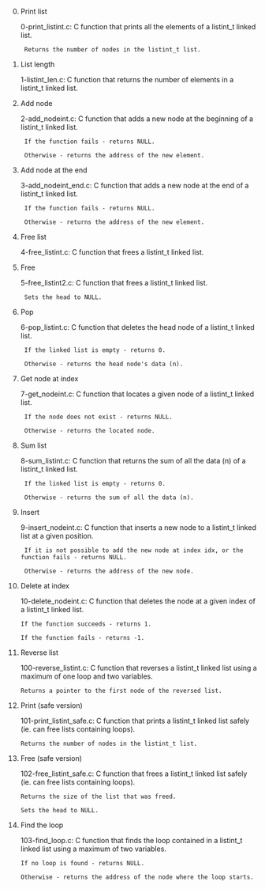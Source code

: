 0. Print list

    0-print_listint.c: C function that prints all the elements of a listint_t linked list.

        Returns the number of nodes in the listint_t list.



1. List length

    1-listint_len.c: C function that returns the number of elements in a listint_t linked list.



2. Add node

    2-add_nodeint.c: C function that adds a new node at the beginning of a listint_t linked list.

        If the function fails - returns NULL.

        Otherwise - returns the address of the new element.



3. Add node at the end

    3-add_nodeint_end.c: C function that adds a new node at the end of a listint_t linked list.

        If the function fails - returns NULL.

        Otherwise - returns the address of the new element.



4. Free list

    4-free_listint.c: C function that frees a listint_t linked list.



5. Free

    5-free_listint2.c: C function that frees a listint_t linked list.

        Sets the head to NULL.



6. Pop

    6-pop_listint.c: C function that deletes the head node of a listint_t linked list.

        If the linked list is empty - returns 0.

        Otherwise - returns the head node's data (n).



7. Get node at index

    7-get_nodeint.c: C function that locates a given node of a listint_t linked list.

        If the node does not exist - returns NULL.

        Otherwise - returns the located node.



8. Sum list

    8-sum_listint.c: C function that returns the sum of all the data (n) of a listint_t linked list.

        If the linked list is empty - returns 0.

        Otherwise - returns the sum of all the data (n).



9. Insert

    9-insert_nodeint.c: C function that inserts a new node to a listint_t linked list at a given position.

        If it is not possible to add the new node at index idx, or the function fails - returns NULL.

        Otherwise - returns the address of the new node.



10. Delete at index

    10-delete_nodeint.c: C function that deletes the node at a given index of a listint_t linked list.

        If the function succeeds - returns 1.

        If the function fails - returns -1.



11. Reverse list

    100-reverse_listint.c: C function that reverses a listint_t linked list using a maximum of one loop and two variables.

        Returns a pointer to the first node of the reversed list.



12. Print (safe version)

    101-print_listint_safe.c: C function that prints a listint_t linked list safely (ie. can free lists containing loops).

        Returns the number of nodes in the listint_t list.



13. Free (safe version)

    102-free_listint_safe.c: C function that frees a listint_t linked list safely (ie. can free lists containing loops).

        Returns the size of the list that was freed.

        Sets the head to NULL.



14. Find the loop

    103-find_loop.c: C function that finds the loop contained in a listint_t linked list using a maximum of two variables.

        If no loop is found - returns NULL.

        Otherwise - returns the address of the node where the loop starts.
